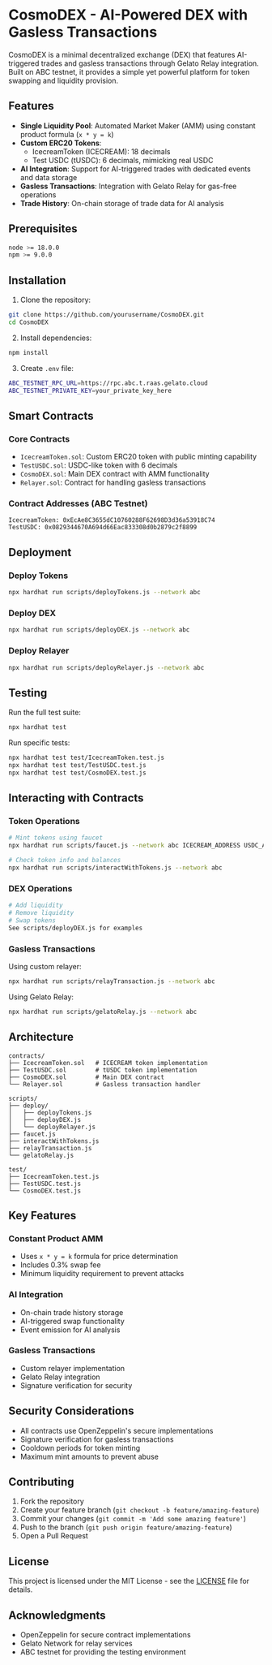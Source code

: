 # CosmoDEX - AI-Powered DEX with Gasless Transactions

CosmoDEX is a minimal decentralized exchange (DEX) that features AI-triggered trades and gasless transactions through Gelato Relay integration. Built on ABC testnet, it provides a simple yet powerful platform for token swapping and liquidity provision.

## Features

- **Single Liquidity Pool**: Automated Market Maker (AMM) using constant product formula (`x * y = k`)
- **Custom ERC20 Tokens**:
  - IcecreamToken (ICECREAM): 18 decimals
  - Test USDC (tUSDC): 6 decimals, mimicking real USDC
- **AI Integration**: Support for AI-triggered trades with dedicated events and data storage
- **Gasless Transactions**: Integration with Gelato Relay for gas-free operations
- **Trade History**: On-chain storage of trade data for AI analysis

## Prerequisites

```bash
node >= 18.0.0
npm >= 9.0.0
```

## Installation

1. Clone the repository:
```bash
git clone https://github.com/yourusername/CosmoDEX.git
cd CosmoDEX
```

2. Install dependencies:
```bash
npm install
```

3. Create `.env` file:
```bash
ABC_TESTNET_RPC_URL=https://rpc.abc.t.raas.gelato.cloud
ABC_TESTNET_PRIVATE_KEY=your_private_key_here
```

## Smart Contracts

### Core Contracts

- `IcecreamToken.sol`: Custom ERC20 token with public minting capability
- `TestUSDC.sol`: USDC-like token with 6 decimals
- `CosmoDEX.sol`: Main DEX contract with AMM functionality
- `Relayer.sol`: Contract for handling gasless transactions

### Contract Addresses (ABC Testnet)

```
IcecreamToken: 0xEcAe8C3655dC10760288F62698D3d36a53918C74
TestUSDC: 0x0829344670A694d66Eac833308d0b2879c2f8899
```

## Deployment

### Deploy Tokens
```bash
npx hardhat run scripts/deployTokens.js --network abc
```

### Deploy DEX
```bash
npx hardhat run scripts/deployDEX.js --network abc
```

### Deploy Relayer
```bash
npx hardhat run scripts/deployRelayer.js --network abc
```

## Testing

Run the full test suite:
```bash
npx hardhat test
```

Run specific tests:
```bash
npx hardhat test test/IcecreamToken.test.js
npx hardhat test test/TestUSDC.test.js
npx hardhat test test/CosmoDEX.test.js
```

## Interacting with Contracts

### Token Operations
```bash
# Mint tokens using faucet
npx hardhat run scripts/faucet.js --network abc ICECREAM_ADDRESS USDC_ADDRESS RECIPIENT_ADDRESS

# Check token info and balances
npx hardhat run scripts/interactWithTokens.js --network abc
```

### DEX Operations
```bash
# Add liquidity
# Remove liquidity
# Swap tokens
See scripts/deployDEX.js for examples
```

### Gasless Transactions

Using custom relayer:
```bash
npx hardhat run scripts/relayTransaction.js --network abc
```

Using Gelato Relay:
```bash
npx hardhat run scripts/gelatoRelay.js --network abc
```

## Architecture

```
contracts/
├── IcecreamToken.sol   # ICECREAM token implementation
├── TestUSDC.sol        # tUSDC token implementation
├── CosmoDEX.sol        # Main DEX contract
└── Relayer.sol         # Gasless transaction handler

scripts/
├── deploy/
│   ├── deployTokens.js
│   ├── deployDEX.js
│   └── deployRelayer.js
├── faucet.js
├── interactWithTokens.js
├── relayTransaction.js
└── gelatoRelay.js

test/
├── IcecreamToken.test.js
├── TestUSDC.test.js
└── CosmoDEX.test.js
```

## Key Features

### Constant Product AMM
- Uses `x * y = k` formula for price determination
- Includes 0.3% swap fee
- Minimum liquidity requirement to prevent attacks

### AI Integration
- On-chain trade history storage
- AI-triggered swap functionality
- Event emission for AI analysis

### Gasless Transactions
- Custom relayer implementation
- Gelato Relay integration
- Signature verification for security

## Security Considerations

- All contracts use OpenZeppelin's secure implementations
- Signature verification for gasless transactions
- Cooldown periods for token minting
- Maximum mint amounts to prevent abuse

## Contributing

1. Fork the repository
2. Create your feature branch (`git checkout -b feature/amazing-feature`)
3. Commit your changes (`git commit -m 'Add some amazing feature'`)
4. Push to the branch (`git push origin feature/amazing-feature`)
5. Open a Pull Request

## License

This project is licensed under the MIT License - see the [LICENSE](LICENSE) file for details.

## Acknowledgments

- OpenZeppelin for secure contract implementations
- Gelato Network for relay services
- ABC testnet for providing the testing environment
